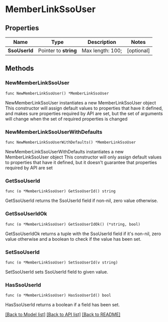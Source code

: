 # MemberLinkSsoUser

## Properties

Name | Type | Description | Notes
------------ | ------------- | ------------- | -------------
**SsoUserId** | Pointer to **string** |  Max length: 100; | [optional] 

## Methods

### NewMemberLinkSsoUser

`func NewMemberLinkSsoUser() *MemberLinkSsoUser`

NewMemberLinkSsoUser instantiates a new MemberLinkSsoUser object
This constructor will assign default values to properties that have it defined,
and makes sure properties required by API are set, but the set of arguments
will change when the set of required properties is changed

### NewMemberLinkSsoUserWithDefaults

`func NewMemberLinkSsoUserWithDefaults() *MemberLinkSsoUser`

NewMemberLinkSsoUserWithDefaults instantiates a new MemberLinkSsoUser object
This constructor will only assign default values to properties that have it defined,
but it doesn't guarantee that properties required by API are set

### GetSsoUserId

`func (o *MemberLinkSsoUser) GetSsoUserId() string`

GetSsoUserId returns the SsoUserId field if non-nil, zero value otherwise.

### GetSsoUserIdOk

`func (o *MemberLinkSsoUser) GetSsoUserIdOk() (*string, bool)`

GetSsoUserIdOk returns a tuple with the SsoUserId field if it's non-nil, zero value otherwise
and a boolean to check if the value has been set.

### SetSsoUserId

`func (o *MemberLinkSsoUser) SetSsoUserId(v string)`

SetSsoUserId sets SsoUserId field to given value.

### HasSsoUserId

`func (o *MemberLinkSsoUser) HasSsoUserId() bool`

HasSsoUserId returns a boolean if a field has been set.


[[Back to Model list]](../README.md#documentation-for-models) [[Back to API list]](../README.md#documentation-for-api-endpoints) [[Back to README]](../README.md)


